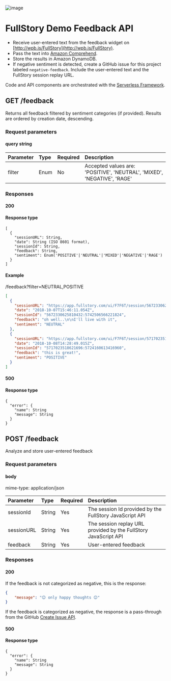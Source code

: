 ![image](https://user-images.githubusercontent.com/11197026/46587664-91b30d00-ca5d-11e8-9457-27696ea65372.png)
# FullStory Demo Feedback API
* Receive user-entered text from the feedback widget on [http://wpb.is/FullStory](http://wpb.is/FullStory).
* Pass the text into [Amazon Comprehend](https://aws.amazon.com/comprehend/).
* Store the results in Amazon DynamoDB.
* If negative sentiment is detected, create a GitHub issue for this project labeled `negative-feedback`. Include the user-entered text and the FullStory session replay URL.

Code and API components are orchestrated with the [Serverless Framework](http://serverless.com).

## GET /feedback
Returns all feedback filtered by sentiment categories (if provided). Results are ordered by creation date, descending.
### Request parameters
#### query string
| Parameter     | Type           | Required  | Description |
| :------------- | :------------- | :----- | :--- |
| filter      | Enum | No | Accepted values are: 'POSITIVE', 'NEUTRAL', 'MIXED', 'NEGATIVE', 'RAGE' |

### Responses
#### 200
#### Response type
```
[
  {
    "sessionURL": String,
    "date": String (ISO 8601 format),
    "sessionId": String,
    "feedback": String,
    "sentiment": Enum('POSITIVE'|'NEUTRAL'|'MIXED'|'NEGATIVE'|'RAGE')
  }
]
```
#### Example
/feedback?filter=NEUTRAL,POSITIVE
```JSON
[
  {
    "sessionURL": "https://app.fullstory.com/ui/F7F6T/session/5672330625810432%3A5742506566221824%3A1538927170851",
    "date": "2018-10-07T15:46:11.054Z",
    "sessionId": "5672330625810432:5742506566221824",
    "feedback": "oh well..\n\nI'll live with it",
    "sentiment": "NEUTRAL"
  },
  {
    "sessionURL": "https://app.fullstory.com/ui/F7F6T/session/5717023518621696%3A5724160613416960%3A1539008933563",
    "date": "2018-10-08T14:28:49.015Z",
    "sessionId": "5717023518621696:5724160613416960",
    "feedback": "this is great!",
    "sentiment": "POSITIVE"
  }
]
```
#### 500
#### Response type
```
{
  "error": {
    "name": String
    "message": String
  }
}
```

## POST /feedback
Analyze and store user-entered feedback
### Request parameters
#### body
mime-type: application/json

| Parameter     | Type           | Required  | Description |
| :------------- | :------------- | :----- | :--- |
| sessionId      | String | Yes | The session Id provided by the FullStory JavaScript API |
| sessionURL      | String | Yes | The session replay URL provided by the FullStory JavaScript API |
| feedback      | String | Yes | User-entered feedback |

### Responses
#### 200

If the feedback is not categorized as negative, this is the response:
```JSON
{
    "message": "😊 only happy thoughts 😊"
}
```

If the feedback is categorized as negative, the response is a pass-through from the GitHub [Create Issue API](https://developer.github.com/v3/issues/#create-an-issue).

#### 500
#### Response type
```
{
  "error": {
    "name": String
    "message": String
  }
}
```
